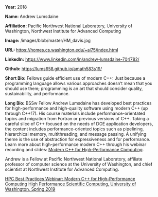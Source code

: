 **Year:** 2018

**Name:** Andrew Lumsdaine

**Affiliation:** Pacific Northwest National Laboratory, University of Washington, Northwest Institute for Advanced Computing

**Image:** /images/blob/master/HM_davis.jpg

**URL:** https://homes.cs.washington.edu/~al75/index.html

**LinkedIn:** https://www.linkedin.com/in/andrew-lumsdaine-704782/

**Github:** https://lums658.github.io/amath583s19/

**Short Bio:** Fellows guide efficient use of modern C++:  Just because a programming language allows various approaches doesn’t mean that you should use them; programming is an art that should consider quality, sustainability, and performance. 

**Long Bio:** BSSw Fellow Andrew Lumsdaine has developed best practices for high-performance and high-quality software using modern C++ (up through C++17). His course materials include performance-orientated topics and migration from Fortran or previous versions of C++. Taking a careful slice of C++ focused on the needs of DOE application developers, the content includes performance-oriented topics such as pipelining, hierarchical memory, multithreading, and message passing. A unifying theme is the use of abstraction for expressiveness and for performance. Learn more about high-performance modern C++ through his webinar recording and slides: <a href="https://ideas-productivity.org/events/hpc-best-practices-webinars/#webinar030">Modern C++ for High-Performance Computing</a>.

Andrew is a Fellow at Pacific Northwest National Laboratory, affiliate professor of computer science at the University of Washington, and chief scientist at Northwest Institute for Advanced Computing. 

<a href="https://ideas-productivity.org/events/hpc-best-practices-webinars/#webinar030" class="link-row">HPC Best Practices Webinar:  Modern C++ for High-Performance Computing</a>
<a href="https://lums658.github.io/amath583s19/" class="link-row">High Performance Scientific Computing, University of Washington, Spring 2019</a>

